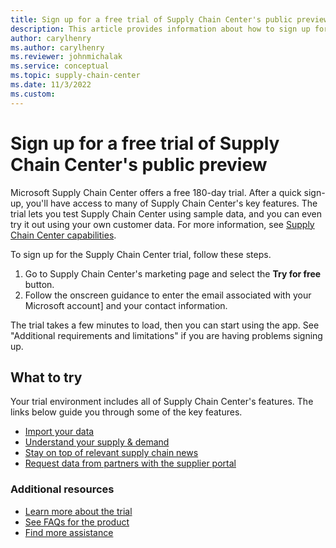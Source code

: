 ```yaml
---
title: Sign up for a free trial of Supply Chain Center's public preview
description: This article provides information about how to sign up for Microsoft Supply Chain Center's free trial.
author: carylhenry
ms.author: carylhenry
ms.reviewer: johnmichalak
ms.service: conceptual
ms.topic: supply-chain-center
ms.date: 11/3/2022
ms.custom:
---
```


# Sign up for a free trial of Supply Chain Center's public preview

Microsoft Supply Chain Center offers a free 180-day trial. After a quick sign-up, you'll have access to many of Supply Chain Center's key features. The trial lets you test Supply Chain Center using sample data, and you can even try it out using your own customer data. For more information, see [Supply Chain Center capabilities](/overview/capabilities.md).

To sign up for the Supply Chain Center trial, follow these steps.

1. Go to Supply Chain Center's marketing page and select the **Try for free** button.
2. Follow the onscreen guidance to enter the email associated with your Microsoft account] and your contact information.

The trial takes a few minutes to load, then you can start using the app. See "Additional requirements and limitations" if you are having problems signing up.

## What to try

Your trial environment includes all of Supply Chain Center's features. The links below guide you through some of the key features.

- [Import your data](/administer/ingest-data.md)
- [Understand your supply & demand](/use/supply-and-demand.md)
- [Stay on top of relevant supply chain news](/articles/use/news.md)
- [Request data from partners with the supplier portal](/use/supplier-portal.md)

### Additional resources

- [Learn more about the trial](/troubleshoot-faqs/trial-faqs.md)
- [See FAQs for the product](/troubleshoot-faqs/product-faqs.md)
- [Find more assistance](/get-started/preview-support.md)
